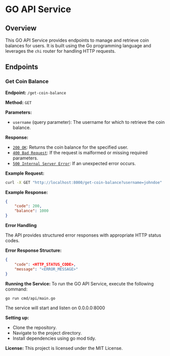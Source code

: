 # GO API Service

## Overview

This GO API Service provides endpoints to manage and retrieve coin balances for users. It is built using the Go programming language and leverages the `chi` router for handling HTTP requests.

## Endpoints

### Get Coin Balance

**Endpoint:** `/get-coin-balance`

**Method:** `GET`

**Parameters:**
- `username` (query parameter): The username for which to retrieve the coin balance.

**Response:**
- [`200 OK`](command:_github.copilot.openSymbolFromReferences?%5B%22200%20OK%22%2C%5B%7B%22uri%22%3A%7B%22%24mid%22%3A1%2C%22fsPath%22%3A%22g%3A%5C%5CgoTutorials%5C%5Cgo.sum%22%2C%22_sep%22%3A1%2C%22external%22%3A%22file%3A%2F%2F%2Fg%253A%2FgoTutorials%2Fgo.sum%22%2C%22path%22%3A%22%2Fg%3A%2FgoTutorials%2Fgo.sum%22%2C%22scheme%22%3A%22file%22%7D%2C%22pos%22%3A%7B%22line%22%3A3%2C%22character%22%3A55%7D%7D%5D%5D "Go to definition"): Returns the coin balance for the specified user.
- [`400 Bad Request`](command:_github.copilot.openSymbolFromReferences?%5B%22400%20Bad%20Request%22%2C%5B%7B%22uri%22%3A%7B%22%24mid%22%3A1%2C%22fsPath%22%3A%22g%3A%5C%5CgoTutorials%5C%5Capi%5C%5Capi.go%22%2C%22_sep%22%3A1%2C%22external%22%3A%22file%3A%2F%2F%2Fg%253A%2FgoTutorials%2Fapi%2Fapi.go%22%2C%22path%22%3A%22%2Fg%3A%2FgoTutorials%2Fapi%2Fapi.go%22%2C%22scheme%22%3A%22file%22%7D%2C%22pos%22%3A%7B%22line%22%3A33%2C%22character%22%3A1%7D%7D%5D%5D "Go to definition"): If the request is malformed or missing required parameters.
- [`500 Internal Server Error`](command:_github.copilot.openSymbolFromReferences?%5B%22500%20Internal%20Server%20Error%22%2C%5B%7B%22uri%22%3A%7B%22%24mid%22%3A1%2C%22fsPath%22%3A%22g%3A%5C%5CgoTutorials%5C%5Capi%5C%5Capi.go%22%2C%22_sep%22%3A1%2C%22external%22%3A%22file%3A%2F%2F%2Fg%253A%2FgoTutorials%2Fapi%2Fapi.go%22%2C%22path%22%3A%22%2Fg%3A%2FgoTutorials%2Fapi%2Fapi.go%22%2C%22scheme%22%3A%22file%22%7D%2C%22pos%22%3A%7B%22line%22%3A18%2C%22character%22%3A3%7D%7D%2C%7B%22uri%22%3A%7B%22%24mid%22%3A1%2C%22fsPath%22%3A%22g%3A%5C%5CgoTutorials%5C%5Ccmd%5C%5Capi%5C%5Cmain.go%22%2C%22_sep%22%3A1%2C%22external%22%3A%22file%3A%2F%2F%2Fg%253A%2FgoTutorials%2Fcmd%2Fapi%2Fmain.go%22%2C%22path%22%3A%22%2FG%3A%2FgoTutorials%2Fcmd%2Fapi%2Fmain.go%22%2C%22scheme%22%3A%22file%22%7D%2C%22pos%22%3A%7B%22line%22%3A19%2C%22character%22%3A6%7D%7D%5D%5D "Go to definition"): If an unexpected error occurs.

**Example Request:**
```sh
curl -X GET "http://localhost:8000/get-coin-balance?username=johndoe"
```

**Example Response:**
```json
{
    "code": 200,
    "balance": 1000
}
```

**Error Handling**

The API provides structured error responses with appropriate HTTP status codes.

**Error Response Structure:**
```json
{
    "code": <HTTP_STATUS_CODE>,
    "message": "<ERROR_MESSAGE>"
}
```

**Running the Service:**
To run the GO API Service, execute the following command:
```sh
go run cmd/api/main.go
```
The service will start and listen on 0.0.0.0:8000


**Setting up:**
- Clone the repository.
- Navigate to the project directory.
- Install dependencies using go mod tidy.


**License:**
This project is licensed under the MIT License.